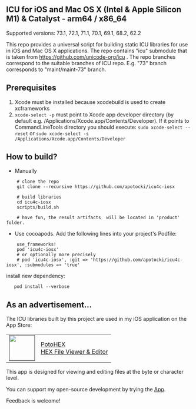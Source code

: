 ## ICU for iOS and Mac OS X (Intel & Apple Silicon M1) & Catalyst - arm64 / x86_64

Supported versions: 73.1, 72.1, 71.1, 70.1, 69.1, 68.2, 62.2

This repo provides a universal script for building static ICU libraries for use in iOS and Mac OS X applications. The repo contains "icu" submodule that is taken from https://github.com/unicode-org/icu . The repo branches correspond to the suitable branches of ICU repo. E.g. "73" branch corresponds to "maint/maint-73" branch.

## Prerequisites
  1) Xcode must be installed because xcodebuild is used to create xcframeworks
  2) ```xcode-select -p``` must point to Xcode app developer directory (by default e.g. /Applications/Xcode.app/Contents/Developer). If it points to CommandLineTools directory you should execute:
  ```sudo xcode-select --reset``` or ```sudo xcode-select -s /Applications/Xcode.app/Contents/Developer```
  
## How to build?
 - Manually
```
    # clone the repo
    git clone --recursive https://github.com/apotocki/icu4c-iosx
    
    # build libraries
    cd icu4c-iosx
    scripts/build.sh

    # have fun, the result artifacts  will be located in 'product' folder.
```    
 - Use cocoapods. Add the following lines into your project's Podfile:
```
    use_frameworks!
    pod 'icu4c-iosx'
    # or optionally more precisely
    # pod 'icu4c-iosx', :git => 'https://github.com/apotocki/icu4c-iosx', :submodules => 'true'
```    
install new dependency:
```
   pod install --verbose
```

## As an advertisement…
The ICU libraries built by this project are used in my iOS application on the App Store:

[<table align="center" border=0 cellspacing=0 cellpadding=0><tr><td><img src="https://is4-ssl.mzstatic.com/image/thumb/Purple112/v4/78/d6/f8/78d6f802-78f6-267a-8018-751111f52c10/AppIcon-0-1x_U007emarketing-0-10-0-85-220.png/460x0w.webp" width="70"/></td><td><a href="https://apps.apple.com/us/app/potohex/id1620963302">PotoHEX</a><br>HEX File Viewer & Editor</td><tr></table>]()

This app is designed for viewing and editing files at the byte or character level.
  
You can support my open-source development by trying the [App](https://apps.apple.com/us/app/potohex/id1620963302).

Feedback is welcome!
